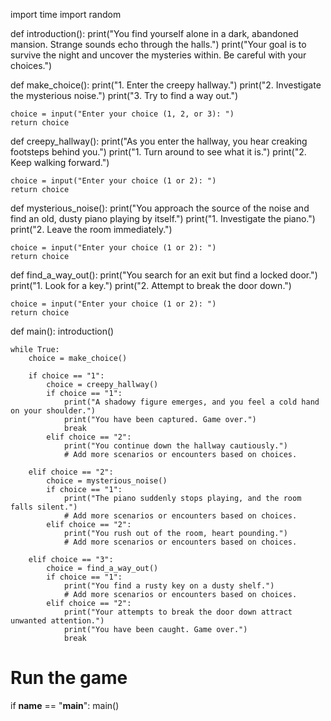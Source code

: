 import time
import random

def introduction():
    print("You find yourself alone in a dark, abandoned mansion. Strange sounds echo through the halls.")
    print("Your goal is to survive the night and uncover the mysteries within. Be careful with your choices.")

def make_choice():
    print("1. Enter the creepy hallway.")
    print("2. Investigate the mysterious noise.")
    print("3. Try to find a way out.")

    choice = input("Enter your choice (1, 2, or 3): ")
    return choice

def creepy_hallway():
    print("As you enter the hallway, you hear creaking footsteps behind you.")
    print("1. Turn around to see what it is.")
    print("2. Keep walking forward.")

    choice = input("Enter your choice (1 or 2): ")
    return choice

def mysterious_noise():
    print("You approach the source of the noise and find an old, dusty piano playing by itself.")
    print("1. Investigate the piano.")
    print("2. Leave the room immediately.")

    choice = input("Enter your choice (1 or 2): ")
    return choice

def find_a_way_out():
    print("You search for an exit but find a locked door.")
    print("1. Look for a key.")
    print("2. Attempt to break the door down.")

    choice = input("Enter your choice (1 or 2): ")
    return choice

def main():
    introduction()

    while True:
        choice = make_choice()

        if choice == "1":
            choice = creepy_hallway()
            if choice == "1":
                print("A shadowy figure emerges, and you feel a cold hand on your shoulder.")
                print("You have been captured. Game over.")
                break
            elif choice == "2":
                print("You continue down the hallway cautiously.")
                # Add more scenarios or encounters based on choices.

        elif choice == "2":
            choice = mysterious_noise()
            if choice == "1":
                print("The piano suddenly stops playing, and the room falls silent.")
                # Add more scenarios or encounters based on choices.
            elif choice == "2":
                print("You rush out of the room, heart pounding.")
                # Add more scenarios or encounters based on choices.

        elif choice == "3":
            choice = find_a_way_out()
            if choice == "1":
                print("You find a rusty key on a dusty shelf.")
                # Add more scenarios or encounters based on choices.
            elif choice == "2":
                print("Your attempts to break the door down attract unwanted attention.")
                print("You have been caught. Game over.")
                break

# Run the game
if __name__ == "__main__":
    main()
